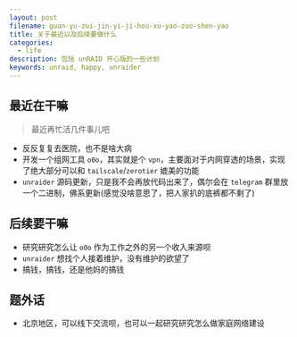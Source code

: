 ```yaml
---
layout: post
filename: guan-yu-zui-jin-yi-ji-hou-xu-yao-zuo-shen-yao
title: 关于最近以及后续要做什么
categories:
  - life
description: 包括 unRAID 开心版的一些计划
keywords: unraid, happy, unraider
---
```

## 最近在干嘛

> 最近再忙活几件事儿吧

- 反反复复去医院，也不是啥大病
- 开发一个组网工具 `o0o`，其实就是个 `vpn`，主要面对于内网穿透的场景，实现了绝大部分可以和 `tailscale`/`zerotier` 媲美的功能
- `unraider` 源码更新，只是我不会再放代码出来了，偶尔会在 `telegram` 群里放一个二进制，佛系更新(感觉没啥意思了，把人家扒的底裤都不剩了)

## 后续要干嘛

- 研究研究怎么让 `o0o` 作为工作之外的另一个收入来源呗
- `unraider` 想找个人接着维护，没有维护的欲望了
- 搞钱，搞钱，还是他妈的搞钱

## 题外话

- 北京地区，可以线下交流呗，也可以一起研究研究怎么做家庭网络建设